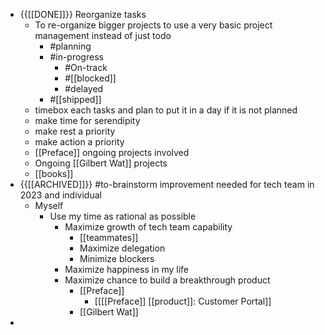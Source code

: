 - {{[[DONE]]}}  Reorganize tasks 
    - To re-organize bigger projects to use a very basic project management instead of just todo
        - #planning
        - #in-progress
            - #On-track 
            - #[[blocked]]
            - #delayed
        - #[[shipped]]
    - timebox each tasks and plan to put it in a day if it is not planned
    - make time for serendipity
    - make rest a priority
    - make action a priority
    - [[Preface]] ongoing projects involved
    - Ongoing [[Gilbert Wat]] projects
    - [[books]]
- {{[[ARCHIVED]]}}  #to-brainstorm improvement needed for tech team in 2023 and individual
    - Myself
        - Use my time as rational as possible
            - Maximize growth of tech team capability
                - [[teammates]]
                - Maximize delegation
                - Minimize blockers
            - Maximize happiness in my life
            - Maximize chance to build a breakthrough product
                - [[Preface]]
                    - [[[[Preface]] [[product]]: Customer Portal]]
                - [[Gilbert Wat]]
- 
